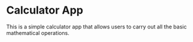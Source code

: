 # Calculator App

This is a simple calculator app that allows users to carry out all the basic mathematical operations.
